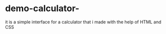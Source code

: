 # demo-calculator-
it is a simple interface for a calculator that i made with the help of HTML and CSS
